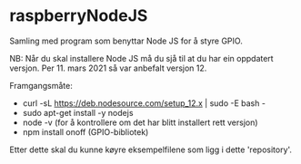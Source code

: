 # raspberryNodeJS
Samling med program som benyttar Node JS for å styre GPIO.

NB: Når du skal installere Node JS må du sjå til at du har ein oppdatert versjon. Per 11. mars 2021 så var anbefalt versjon 12.

Framgangsmåte:
- curl -sL https://deb.nodesource.com/setup_12.x | sudo -E bash -
- sudo apt-get install -y nodejs
- node -v (for å kontrollere om det har blitt installert rett versjon)
- npm install onoff (GPIO-bibliotek)

Etter dette skal du kunne køyre eksempelfilene som ligg i dette 'repository'.
